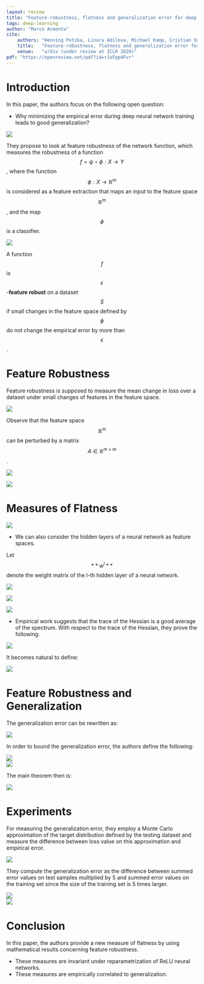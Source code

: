 ```yaml
---
layout: review
title: "Feature-robustness, flatness and generalization error for deep neural networks"
tags: deep-learning
author: "Marco Armenta"
cite:
    authors: "Henning Petzka, Linara Adilova, Michael Kamp, Cristian Sminchisescu"
    title:   "Feature-robustness, flatness and generalization error for deep neural networks"
    venue:   "arXiv (under review at ICLR 2020)"
pdf: "https://openreview.net/pdf?id=rJxFpp4Fvr"
---
```


# Introduction

In this paper, the authors focus on the following open question:

* Why minimizing the empirical error during deep neural network training leads to good generalization?

![](/article/images/feature_robustness/sc1.jpg)   

They propose to look at feature robustness of the network function, which measures the robustness of a function $$f= \psi \circ \phi : X \to Y$$, where the function $$\phi : X \to \mathbb{R}^m $$ is considered as a feature extraction that maps an input to the feature space $$\mathbb{R}^m$$, and the map $$\phi$$ is a classifier.

![](/article/images/feature_robustness/sc2.jpg)   

A function $$f$$ is $$\epsilon$$-**feature robust** on a dataset $$S$$ if small changes in the feature space defined by $$\phi$$ do not change the empirical error by more than $$\epsilon$$.

# Feature Robustness

Feature robustness is supposed to measure the mean change in loss over a dataset under small changes of features in the feature space.

![](/article/images/feature_robustness/sc3.jpg)   

Observe that the feature space $$\mathbb{R}^m$$ can be perturbed by a matrix $$A \in \mathbb{R}^{m \times m}$$.

![](/article/images/feature_robustness/sc4.jpg)   

![](/article/images/feature_robustness/sc5.jpg)   

# Measures of Flatness

![](/article/images/feature_robustness/sc6.jpg)   

* We can also consider the hidden layers of a neural network as feature spaces. 

Let $$**w^l**$$ denote the weight matrix of the l-th hidden layer of a neural network.

![](/article/images/feature_robustness/sc7.jpg)   

![](/article/images/feature_robustness/sc8.jpg)   

![](/article/images/feature_robustness/sc9.jpg)   

* Empirical work suggests that the trace of the Hessian is a good average of the spectrum. With respect to the trace of the Hessian, they prove the following:

![](/article/images/feature_robustness/sc10.jpg)   

It becomes natural to define:

![](/article/images/feature_robustness/sc11.jpg)   

# Feature Robustness and Generalization

The generalization error can be rewritten as:

![](/article/images/feature_robustness/sc12.jpg)   

In order to bound the generalization error, the authors define the following:

![](/article/images/feature_robustness/sc13.jpg)   
![](/article/images/feature_robustness/sc14.jpg)   

The main theorem then is:

![](/article/images/feature_robustness/sc15.jpg)   

# Experiments

For measuring the generalization error, they employ a Monte Carlo approximation of the target distribution defined by the testing dataset and measure the difference between loss value on this approximation and empirical error.

![](/article/images/feature_robustness/sc16.jpg)   

They compute the generalization error as the difference between summed error values on test samples multiplied by 5 and summed error values on the training set since the size of the training set is 5 times larger.

![](/article/images/feature_robustness/sc17.jpg)   
![](/article/images/feature_robustness/sc18.jpg)   

# Conclusion

In this paper, the authors provide a new measure of flatness by using mathematical results concerning feature robustness. 

* These measures are invariant under reparametrization of ReLU neural networks. 
* These measures are empirically correlated to generalization.
